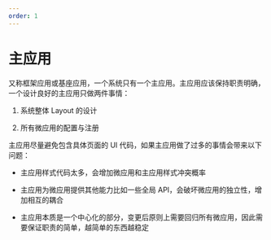 ```yaml
---
order: 1
---
```


# 主应用

又称框架应用或基座应用，一个系统只有一个主应用。主应用应该保持职责明确，一个设计良好的主应用只做两件事情：

1. 系统整体 Layout 的设计

2. 所有微应用的配置与注册


主应用尽量避免包含具体页面的 UI 代码，如果主应用做了过多的事情会带来以下问题：

+ 主应用样式代码太多，会增加微应用和主应用样式冲突概率

+ 主应用为微应用提供其他能力比如一些全局 API，会破坏微应用的独立性，增加相互的耦合

+ 主应用本质是一个中心化的部分，变更后原则上需要回归所有微应用，因此需要保证职责的简单，越简单的东西越稳定
